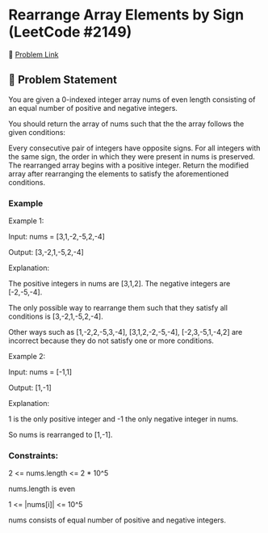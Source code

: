 # Rearrange Array Elements by Sign (LeetCode #2149)

🔗 [Problem Link](https://leetcode.com/problems/rearrange-array-elements-by-sign/)

## 🧠 Problem Statement

You are given a 0-indexed integer array nums of even length consisting of an equal number of positive and negative integers.

You should return the array of nums such that the the array follows the given conditions:

Every consecutive pair of integers have opposite signs.
For all integers with the same sign, the order in which they were present in nums is preserved.
The rearranged array begins with a positive integer.
Return the modified array after rearranging the elements to satisfy the aforementioned conditions.

### Example

Example 1:

Input: nums = [3,1,-2,-5,2,-4]

Output: [3,-2,1,-5,2,-4]

Explanation:

The positive integers in nums are [3,1,2]. The negative integers are [-2,-5,-4].

The only possible way to rearrange them such that they satisfy all conditions is [3,-2,1,-5,2,-4].

Other ways such as [1,-2,2,-5,3,-4], [3,1,2,-2,-5,-4], [-2,3,-5,1,-4,2] are incorrect because they do not satisfy one or more conditions. 

Example 2:

Input: nums = [-1,1]

Output: [1,-1]

Explanation:

1 is the only positive integer and -1 the only negative integer in nums.

So nums is rearranged to [1,-1].

### Constraints:

2 <= nums.length <= 2 * 10^5

nums.length is even

1 <= |nums[i]| <= 10^5

nums consists of equal number of positive and negative integers.